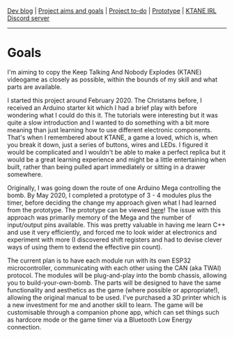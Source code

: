 [Dev blog](devblog.md) | [Project aims and goals](goals.md) | [Project to-do](todo.md) | [Prototype](prototype.md) | [KTANE IRL Discord server](https://discord.com/channels/711013430575890432)

---

# Goals

I'm aiming to copy the Keep Talking And Nobody Explodes (KTANE) videogame as closely as possible, within the bounds of my skill and what parts are available.

I started this project around February 2020. The Christams before, I received an Arduino starter kit which I had a brief play with before wondering what I could do this it. The tutorials were interesting but it was quite a slow introduction and I wanted to do something with a bit more meaning than just learning how to use different electronic components. That's when I remembered about KTANE, a game a loved, which is, when you break it down, just a series of buttons, wires and LEDs. I figured it would be complicated and I wouldn't be able to make a perfect replica but it would be a great learning experience and might be a little entertaining when built, rather than being pulled apart immediately or sitting in a drawer somewhere.

Originally, I was going down the route of one Arduino Mega controlling the bomb. By May 2020, I completed a prototype of 3 - 4 modules plus the timer, before deciding the change my approach given what I had learned from the prototype. The prototype can be viewed [here](https://www.youtube.com/watch?v=qZbycguCcf4)! The issue with this approach was primarily memory of the Mega and the number of input/output pins available. This was pretty valuable in having me learn C++ and use it very efficiently, and forced me to look wider at electronics and experiment with more (I discovered shift registers and had to devise clever ways of using them to extend the effective pin count).

The current plan is to have each module run with its own ESP32 microcontroller, communicating with each other using the CAN (aka TWAI) protocol. The modules will be plug-and-play into the bomb chassis, allowing you to build-your-own-bomb. The parts will be designed to have the same functionality and aesthetics as the game (where possible or appropriate!), allowing the original manual to be used. I've purchased a 3D printer which is a new investment for me and another skill to learn. The game will be customisable through a companion phone app, which can set things such as hardcore mode or the game timer via a Bluetooth Low Energy connection.
